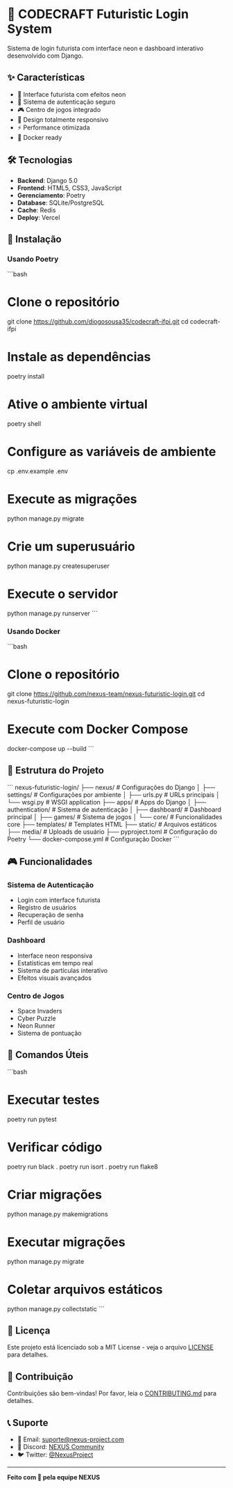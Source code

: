 # 🚀 CODECRAFT Futuristic Login System

Sistema de login futurista com interface neon e dashboard interativo desenvolvido com Django.

## ✨ Características

- 🎨 Interface futurista com efeitos neon
- 🔐 Sistema de autenticação seguro
- 🎮 Centro de jogos integrado
- 📱 Design totalmente responsivo
- ⚡ Performance otimizada
- 🐳 Docker ready

## 🛠️ Tecnologias

- **Backend**: Django 5.0
- **Frontend**: HTML5, CSS3, JavaScript
- **Gerenciamento**: Poetry
- **Database**: SQLite/PostgreSQL
- **Cache**: Redis
- **Deploy**: Vercel

## 🚀 Instalação

### Usando Poetry

\`\`\`bash
# Clone o repositório
git clone https://github.com/diogosousa35/codecraft-ifpi.git
cd codecraft-ifpi

# Instale as dependências
poetry install

# Ative o ambiente virtual
poetry shell

# Configure as variáveis de ambiente
cp .env.example .env

# Execute as migrações
python manage.py migrate

# Crie um superusuário
python manage.py createsuperuser

# Execute o servidor
python manage.py runserver
\`\`\`

### Usando Docker

\`\`\`bash
# Clone o repositório
git clone https://github.com/nexus-team/nexus-futuristic-login.git
cd nexus-futuristic-login

# Execute com Docker Compose
docker-compose up --build
\`\`\`

## 📁 Estrutura do Projeto

\`\`\`
nexus-futuristic-login/
├── nexus/                 # Configurações do Django
│   ├── settings/          # Configurações por ambiente
│   ├── urls.py           # URLs principais
│   └── wsgi.py           # WSGI application
├── apps/                  # Apps do Django
│   ├── authentication/   # Sistema de autenticação
│   ├── dashboard/        # Dashboard principal
│   ├── games/            # Sistema de jogos
│   └── core/             # Funcionalidades core
├── templates/            # Templates HTML
├── static/               # Arquivos estáticos
├── media/                # Uploads de usuário
├── pyproject.toml        # Configuração do Poetry
└── docker-compose.yml    # Configuração Docker
\`\`\`

## 🎮 Funcionalidades

### Sistema de Autenticação
- Login com interface futurista
- Registro de usuários
- Recuperação de senha
- Perfil de usuário

### Dashboard
- Interface neon responsiva
- Estatísticas em tempo real
- Sistema de partículas interativo
- Efeitos visuais avançados

### Centro de Jogos
- Space Invaders
- Cyber Puzzle
- Neon Runner
- Sistema de pontuação

## 🔧 Comandos Úteis

\`\`\`bash
# Executar testes
poetry run pytest

# Verificar código
poetry run black .
poetry run isort .
poetry run flake8

# Criar migrações
python manage.py makemigrations

# Executar migrações
python manage.py migrate

# Coletar arquivos estáticos
python manage.py collectstatic
\`\`\`

## 📝 Licença

Este projeto está licenciado sob a MIT License - veja o arquivo [LICENSE](LICENSE) para detalhes.

## 🤝 Contribuição

Contribuições são bem-vindas! Por favor, leia o [CONTRIBUTING.md](CONTRIBUTING.md) para detalhes.

## 📞 Suporte

- 📧 Email: suporte@nexus-project.com
- 💬 Discord: [NEXUS Community](https://discord.gg/nexus)
- 🐦 Twitter: [@NexusProject](https://twitter.com/nexusproject)

---

**Feito com 💙 pela equipe NEXUS**
